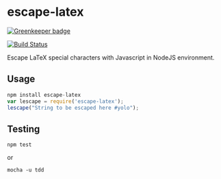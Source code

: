 escape-latex
============

[![Greenkeeper badge](https://badges.greenkeeper.io/dangmai/escape-latex.svg)](https://greenkeeper.io/)

[![Build Status](https://travis-ci.org/dangmai/escape-latex.png)](https://travis-ci.org/dangmai/escape-latex)

Escape LaTeX special characters with Javascript in NodeJS environment.

Usage
-----

```javascript
npm install escape-latex
var lescape = require('escape-latex');
lescape("String to be escaped here #yolo");
```

Testing
-------

```
npm test
```

or

```
mocha -u tdd
```